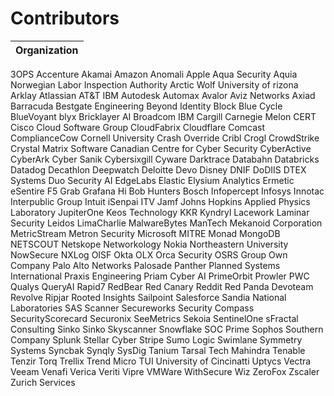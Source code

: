 # Contributors
| Organization |
| ------------ |
3OPS
Accenture
Akamai
Amazon
Anomali
Apple
Aqua Security
Aquia
Norwegian Labor Inspection Authority
Arctic Wolf
University of rizona
Arklay
Atlassian
AT&T
IBM
Autodesk
Automax
Avalor
Aviz Networks
Axiad
Barracuda
Bestgate Engineering
Beyond Identity
Block
Blue Cycle
BlueVoyant
blyx
Bricklayer AI
Broadcom
IBM
Cargill
Carnegie Melon CERT
Cisco
Cloud Software Group
CloudFabrix
Cloudflare
Comcast
ComplianceCow
Cornell University
Crash Override
Cribl
Crogl
CrowdStrike
Crystal Matrix Software
Canadian Centre for Cyber Security
CyberActive
CyberArk
Cyber Sanik
Cybersixgill
Cyware
Darktrace
Databahn
Databricks
Datadog
Decathlon
Deepwatch
Deloitte
Devo
Disney
DNIF
DoDIIS
DTEX Systems
Duo Security
AI EdgeLabs
Elastic
Elysium Analytics
Ermetic
eSentire
F5
Grab
Grafana
Hi Bob
Hunters
Bosch
Infopercept
Infosys
Innotac
Interpublic Group
Intuit
iSenpai
ITV
Jamf
Johns Hopkins Applied Physics Laboratory
JupiterOne
Keos Technology
KKR
Kyndryl
Lacework
Laminar Security
Leidos
LimaCharlie
MalwareBytes
ManTech
Mekanoid Corporation
MetricStream
Metron Security
Microsoft
MITRE
Monad
MongoDB
NETSCOUT
Netskope
Networkology
Nokia
Northeastern University
NowSecure
NXLog
OISF
Okta
OLX
Orca Security
OSRS Group
Own Company
Palo Alto Networks
Palosade
Panther
Planned Systems International
Praxis Engineering
Priam Cyber AI
PrimeOrbit
Prowler
PWC
Qualys
QueryAI
Rapid7
RedBear
Red Canary
Reddit
Red Panda
Devoteam Revolve
Ripjar
Rooted Insights
Sailpoint
Salesforce
Sandia National Laboratories
SAS
Scanner
Secureworks
Security Compass
SecurityScorecard
Securonix
SeeMetrics
Sekoia
SentinelOne
sFractal Consulting
Sinko Sinko
Skyscanner
Snowflake
SOC Prime
Sophos
Southern Company
Splunk
Stellar Cyber
Stripe
Sumo Logic
Swimlane
Symmetry Systems
Syncbak
Synqly
SysDig
Tanium
Tarsal
Tech Mahindra
Tenable
Tenzir
Torq
Trellix
Trend Micro
TUI
University of Cincinatti
Uptycs
Vectra
Veeam
Venafi
Verica
Veriti
Vipre
VMWare
WithSecure
Wiz
ZeroFox
Zscaler
Zurich Services
